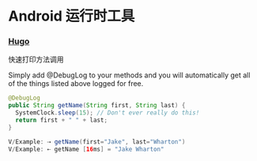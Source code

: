 # Android 运行时工具

### [Hugo](https://github.com/JakeWharton/hugo)

快速打印方法调用

Simply add @DebugLog to your methods and you will automatically get all of the things listed above logged for free.

```java
@DebugLog
public String getName(String first, String last) {
  SystemClock.sleep(15); // Don't ever really do this!
  return first + " " + last;
}
```
```java
V/Example: ⇢ getName(first="Jake", last="Wharton")
V/Example: ⇠ getName [16ms] = "Jake Wharton"
```
